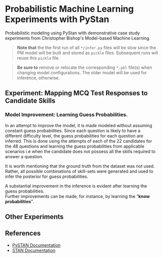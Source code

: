 # Probabilistic Machine Learning Experiments with PyStan

Probabilistic modeling using PyStan with demonstrative case study experiments from Christopher Bishop's Model-based Machine Learning.

> **Note that** the the first run of all `*/infer.py` files will be slow since the PM model will be built and stored as `pickle` files. Subsequent runs will reuse this `pickle` file.

> **Be sure to** remove or relocate the corresponding `*.pkl` file(s) when changing model configurations. The older model will be used for inference, otherwise.

## Experiment: Mapping MCQ Test Responses to Candidate Skills

<add description>

### Model Improvement: Learning Guess Probabilities.

In an attempt to improve the model, it is made modeled without assuming constant guess probabilities. Since each question is
likely to have a different difficulty level, the guess probabilities for each question are inferred. This is done using the attempts 
of each of the 22 candidates for the 48 questions and learning the guess probabilities from applicable scenarios i.e when the candidate does not possess all
the skills required to answer a question.   
   
It is worth mentioning that the ground truth from the dataset was not used. Rather, all possible combinations of skill-sets were generated and used to infer the
posterior for guess probabilities.

A substantial improvement in the inference is evident after learning the guess probabilities.      
Further improvements can be made, for instance, by learning the “**know probabilities**".

## Other Experiments

## References

- [PySTAN Documentation](https://pystan.readthedocs.io/en/latest/)
- [STAN Documentation](https://mc-stan.org/users/documentation/)
